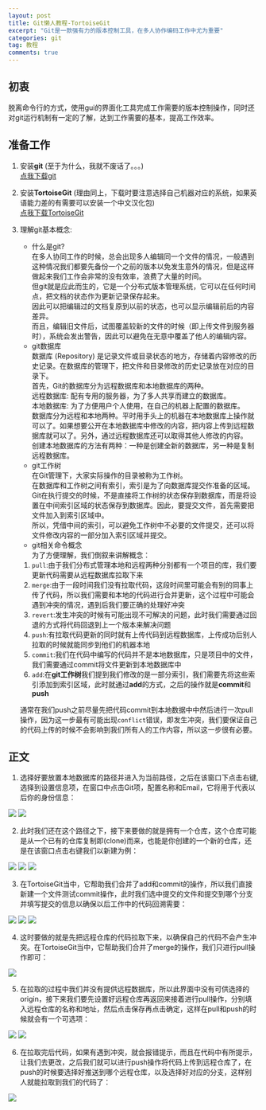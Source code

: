 ```yaml
---
layout: post
title: Git懒人教程-TortoiseGit
excerpt: "Git是一款强有力的版本控制工具，在多人协作编码工作中尤为重要"
categories: git
tag: 教程
comments: true
---
```

## 初衷
脱离命令行的方式，使用gui的界面化工具完成工作需要的版本控制操作，同时还对git运行机制有一定的了解，达到工作需要的基本，提高工作效率。

## 准备工作
1. 安装**git**  (至于为什么，我就不废话了。。。)  
[点我下载git](https://git-scm.com/download/)
2. 安装**TortoiseGit** (理由同上，下载时要注意选择自己机器对应的系统，如果英语能力差的有需要可以安装一个中文汉化包)  
[点我下载TortoiseGit](https://tortoisegit.org/download/)
3. 理解git基本概念:
    - 什么是git?  
    在多人协同工作的时候，总会出现多人编辑同一个文件的情况，一般遇到这种情况我们都要先备份一个之前的版本以免发生意外的情况，但是这样做起来我们工作会非常的没有效率，浪费了大量的时间。  
    但git就是应此而生的，它是一个分布式版本管理系统，它可以在任何时间点，把文档的状态作为更新记录保存起来。  
    因此可以把编辑过的文档复原到以前的状态，也可以显示编辑前后的内容差异。  
    而且，编辑旧文件后，试图覆盖较新的文件的时候（即上传文件到服务器时），系统会发出警告，因此可以避免在无意中覆盖了他人的编辑内容。
    - git数据库  
    数据库 (Repository) 是记录文件或目录状态的地方，存储着内容修改的历史记录。在数据库的管理下，把文件和目录修改的历史记录放在对应的目录下。  
    首先，Git的数据库分为远程数据库和本地数据库的两种。  
    远程数据库: 配有专用的服务器，为了多人共享而建立的数据库。  
    本地数据库: 为了方便用户个人使用，在自己的机器上配置的数据库。  
    数据库分为远程和本地两种。平时用手头上的机器在本地数据库上操作就可以了。如果想要公开在本地数据库中修改的内容，把内容上传到远程数据库就可以了。另外，通过远程数据库还可以取得其他人修改的内容。  
    创建本地数据库的方法有两种：一种是创建全新的数据库，另一种是复制远程数据库。  
    - git工作树  
    在Git管理下，大家实际操作的目录被称为工作树。  
    在数据库和工作树之间有索引，索引是为了向数据库提交作准备的区域。  
    Git在执行提交的时候，不是直接将工作树的状态保存到数据库，而是将设置在中间索引区域的状态保存到数据库。因此，要提交文件，首先需要把文件加入到索引区域中。  
    所以，凭借中间的索引，可以避免工作树中不必要的文件提交，还可以将文件修改内容的一部分加入索引区域并提交。  
    - git相关命令概念  
    为了方便理解，我们倒叙来讲解概念：  
    1. `pull`:由于我们分布式管理本地和远程两种分别都有一个项目的库，我们要更新代码需要从远程数据库拉取下来
    2. `merge`:由于一段时间我们没有拉取代码，这段时间里可能会有别的同事上传了代码，所以我们需要和本地的代码进行合并更新，这个过程中可能会遇到冲突的情况，遇到后我们要正确的处理好冲突
    3. `revert`:发生冲突的时候有可能出现不可解决的问题，此时我们需要通过回退的方式将代码回退到上一个版本来解决问题
    4. `push`:有拉取代码更新的同时就有上传代码到远程数据库，上传成功后别人拉取的时候就能同步到他们的机器本地
    5. `commit`:我们在代码中编写的代码并不是本地数据库，只是项目中的文件，我们需要通过commit将文件更新到本地数据库中
    6. `add`:在**git工作树**我们提到我们修改的是一部分索引，我们需要先将这些索引添加到索引区域，此时就通过**add**的方式，之后的操作就是**commit**和**push**  
    
    通常在我们push之前尽量先把代码commit到本地数据中中然后进行一次pull操作，因为这一步最有可能出现`conflict`错误，即发生冲突，我们要保证自己的代码上传的时候不会影响到我们所有人的工作内容，所以这一步很有必要。  
    
## 正文
1. 选择好要放置本地数据库的路径并进入为当前路径，之后在该窗口下点击右键,选择到设置信息项，在窗口中点击Git项，配置名称和Email，它将用于代表以后你的身份信息：  
<img src="{{ site.loading }}" data-src="/img/git/1.png" class="lazy">
<img src="{{ site.loading }}" data-src="/img/git/2.png" class="lazy">

2. 此时我们还在这个路径之下，接下来要做的就是拥有一个仓库，这个仓库可能是从一个已有的仓库复制即(clone)而来，也能是你创建的一个新的仓库，还是在该窗口点击右键我们以新建为例：  
<img src="{{ site.loading }}" data-src="/img/git/3.png" class="lazy">
<img src="{{ site.loading }}" data-src="/img/git/4.png" class="lazy">
<img src="{{ site.loading }}" data-src="/img/git/5.png" class="lazy">

3. 在TortoiseGit当中，它帮助我们合并了add和commit的操作，所以我们直接新建一个文件测试commit操作，此时我们选中提交的文件和提交到哪个分支并填写提交的信息以确保以后工作中的代码回溯需要：  
<img src="{{ site.loading }}" data-src="/img/git/6.png" class="lazy">
<img src="{{ site.loading }}" data-src="/img/git/7.png" class="lazy">
<img src="{{ site.loading }}" data-src="/img/git/8.png" class="lazy">

4. 这时要做的就是先把远程仓库的代码拉取下来，以确保自己的代码不会产生冲突。在TortoiseGit当中，它帮助我们合并了merge的操作，我们只进行pull操作即可：  
<img src="{{ site.loading }}" data-src="/img/git/9.png" class="lazy">

5. 在拉取的过程中我们并没有提供远程数据库，所以此界面中没有可供选择的origin，接下来我们要先设置好远程仓库再返回来接着进行pull操作，分别填入远程仓库的名称和地址，然后点击保存再点击确定，这样在pull和push的时候就会有一个可选项：  
<img src="{{ site.loading }}" data-src="/img/git/10.png" class="lazy">
<img src="{{ site.loading }}" data-src="/img/git/11.png" class="lazy">

6. 在拉取完后代码，如果有遇到冲突，就会报错提示，而且在代码中有所提示，让我们去更改，之后我们就可以进行push操作将代码上传到远程仓库了，在push的时候要选择好推送到哪个远程仓库，以及选择好对应的分支，这样别人就能拉取到我们的代码了：  
<img src="{{ site.loading }}" data-src="/img/git/12.png" class="lazy">
